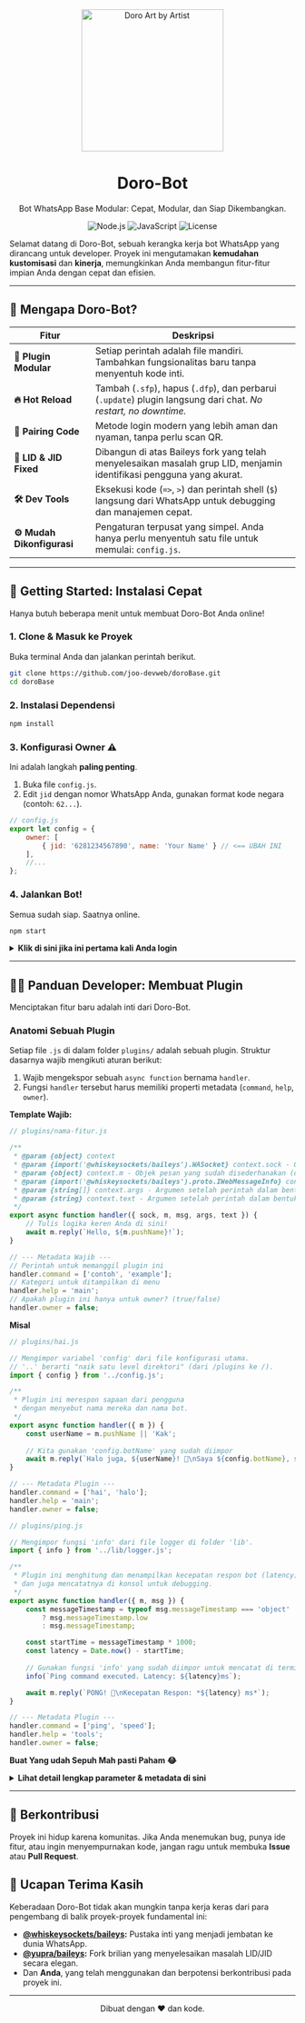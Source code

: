<div align="center">
  <img src="https://files.catbox.moe/nky1c5.jpg" alt="Doro Art by Artist" width="250"/>
  <h1>Doro-Bot</h1>
  <p>Bot WhatsApp Base Modular: Cepat, Modular, dan Siap Dikembangkan.</p>
</div>

<p align="center">
  <img alt="Node.js" src="https://img.shields.io/badge/Node.js-v20.x%2B-%23339933?style=for-the-badge&logo=node.js">
  <img alt="JavaScript" src="https://img.shields.io/badge/JavaScript-ESM-yellow?style=for-the-badge&logo=javascript">
  <img alt="License" src="https://img.shields.io/github/license/joo-devweb/doroBase?style=for-the-badge&color=blue">
</p>


Selamat datang di Doro-Bot, sebuah kerangka kerja bot WhatsApp yang dirancang untuk developer. Proyek ini mengutamakan **kemudahan kustomisasi** dan **kinerja**, memungkinkan Anda membangun fitur-fitur impian Anda dengan cepat dan efisien.

---

## 🌟 **Mengapa Doro-Bot?**

| Fitur                 | Deskripsi                                                                                                            |
| --------------------- | -------------------------------------------------------------------------------------------------------------------- |
| **🔌 Plugin Modular**  | Setiap perintah adalah file mandiri. Tambahkan fungsionalitas baru tanpa menyentuh kode inti.                         |
| **🔥 Hot Reload**      | Tambah (`.sfp`), hapus (`.dfp`), dan perbarui (`.update`) plugin langsung dari chat. *No restart, no downtime.*      |
| **📱 Pairing Code**   | Metode login modern yang lebih aman dan nyaman, tanpa perlu scan QR.                                                 |
| **🎯 LID & JID Fixed** | Dibangun di atas Baileys fork yang telah menyelesaikan masalah grup LID, menjamin identifikasi pengguna yang akurat. |
| **🛠️ Dev Tools**       | Eksekusi kode (`=>`, `>`) dan perintah shell (`$`) langsung dari WhatsApp untuk debugging dan manajemen cepat.      |
| **⚙️ Mudah Dikonfigurasi** | Pengaturan terpusat yang simpel. Anda hanya perlu menyentuh satu file untuk memulai: `config.js`.               |

---

## 🚀 **Getting Started: Instalasi Cepat**

Hanya butuh beberapa menit untuk membuat Doro-Bot Anda online!

### **1. Clone & Masuk ke Proyek**

Buka terminal Anda dan jalankan perintah berikut.

```bash
git clone https://github.com/joo-devweb/doroBase.git
cd doroBase
```

### **2. Instalasi Dependensi**


```bash
npm install
```

### **3. Konfigurasi Owner** ⚠️

Ini adalah langkah **paling penting**.

1.  Buka file `config.js`.
2.  Edit `jid` dengan nomor WhatsApp Anda, gunakan format kode negara (contoh: `62...`).

```javascript
// config.js
export let config = {
    owner: [
        { jid: '6281234567890', name: 'Your Name' } // <== UBAH INI
    ],
    //...
};
```

### **4. Jalankan Bot!**

Semua sudah siap. Saatnya online.

```bash
npm start
```

<details>
  <summary><strong>Klik di sini jika ini pertama kali Anda login</strong></summary>
  
  1.  Bot akan meminta nomor WhatsApp Anda di terminal.
  2.  Masukkan nomor Anda (contoh: `62812...`) dan tekan Enter.
  3.  Sebuah **Pairing Code** akan muncul di terminal.
  4.  Buka WhatsApp di HP Anda, buka `Setelan > Perangkat Tertaut > Tautkan Perangkat > Tautkan dengan nomor telepon`.
  5.  Masukkan kode tersebut. Selesai! Sesi Anda akan tersimpan secara otomatis.
</details>

---

## 👨‍💻 **Panduan Developer: Membuat Plugin**

Menciptakan fitur baru adalah inti dari Doro-Bot.

### **Anatomi Sebuah Plugin**

Setiap file `.js` di dalam folder `plugins/` adalah sebuah plugin. Struktur dasarnya wajib mengikuti aturan berikut:

1.  Wajib mengekspor sebuah `async function` bernama `handler`.
2.  Fungsi `handler` tersebut harus memiliki properti metadata (`command`, `help`, `owner`).

**Template Wajib:**

```javascript
// plugins/nama-fitur.js

/**
 * @param {object} context
 * @param {import('@whiskeysockets/baileys').WASocket} context.sock - Objek koneksi utama Baileys.
 * @param {object} context.m - Objek pesan yang sudah disederhanakan (dari serialize.js).
 * @param {import('@whiskeysockets/baileys').proto.IWebMessageInfo} context.msg - Objek pesan asli dari Baileys.
 * @param {string[]} context.args - Argumen setelah perintah dalam bentuk array.
 * @param {string} context.text - Argumen setelah perintah dalam bentuk string utuh.
 */
export async function handler({ sock, m, msg, args, text }) {
    // Tulis logika keren Anda di sini!
    await m.reply(`Hello, ${m.pushName}!`);
}

// --- Metadata Wajib ---
// Perintah untuk memanggil plugin ini
handler.command = ['contoh', 'example'];
// Kategori untuk ditampilkan di menu
handler.help = 'main';
// Apakah plugin ini hanya untuk owner? (true/false)
handler.owner = false; 
```
**Misal**
```javascript
// plugins/hai.js

// Mengimpor variabel 'config' dari file konfigurasi utama.
// '..' berarti "naik satu level direktori" (dari /plugins ke /).
import { config } from '../config.js';

/**
 * Plugin ini merespon sapaan dari pengguna
 * dengan menyebut nama mereka dan nama bot.
 */
export async function handler({ m }) {
    const userName = m.pushName || 'Kak';
    
    // Kita gunakan 'config.botName' yang sudah diimpor
    await m.reply(`Halo juga, ${userName}! 👋\nSaya ${config.botName}, siap membantu.`);
}

// --- Metadata Plugin ---
handler.command = ['hai', 'halo'];
handler.help = 'main';
handler.owner = false;
```

```javascript
// plugins/ping.js

// Mengimpor fungsi 'info' dari file logger di folder 'lib'.
import { info } from '../lib/logger.js';

/**
 * Plugin ini menghitung dan menampilkan kecepatan respon bot (latency)
 * dan juga mencatatnya di konsol untuk debugging.
 */
export async function handler({ m, msg }) {
    const messageTimestamp = typeof msg.messageTimestamp === 'object' 
        ? msg.messageTimestamp.low 
        : msg.messageTimestamp;

    const startTime = messageTimestamp * 1000;
    const latency = Date.now() - startTime;
    
    // Gunakan fungsi 'info' yang sudah diimpor untuk mencatat di terminal
    info(`Ping command executed. Latency: ${latency}ms`);

    await m.reply(`PONG! 🏓\nKecepatan Respon: *${latency} ms*`);
}

// --- Metadata Plugin ---
handler.command = ['ping', 'speed'];
handler.help = 'tools';
handler.owner = false;
```
**Buat Yang udah Sepuh Mah pasti Paham** 
**😂**
<details>
  <summary><strong>Lihat detail lengkap parameter & metadata di sini</strong></summary>

  #### **Parameter Objek `handler`**
| Parameter | Tipe                                        | Deskripsi                                                |
| :-------- | :------------------------------------------ | :------------------------------------------------------- |
| `sock`    | `WASocket`                                  | Objek koneksi utama Baileys. Gunakan ini untuk `sendMessage`, dll. |
| `m`       | `object`                                    | Objek pesan yang sudah dinormalisasi dari `serialize.js`. |
| `msg`     | `proto.IWebMessageInfo`                     | Objek pesan mentah/asli dari Baileys.                  |
| `args`    | `string[]`                                  | Argumen perintah dalam bentuk array. (`.say hai apa` -> `['hai', 'apa']`) |
| `text`    | `string`                                    | Argumen perintah dalam bentuk string utuh. (`.say hai apa` -> `'hai apa'`) |

#### **Properti Metadata `handler`**
| Properti | Tipe          | Deskripsi                                                         |
| :------- | :------------ | :---------------------------------------------------------------- |
| `command`  | `string[]`    | Array berisi semua nama perintah dan aliasnya untuk memicu plugin. |
| `help`     | `string`      | Nama kategori untuk pengelompokan di dalam menu.                  |
| `owner`    | `boolean`     | `true` jika perintah ini hanya bisa diakses oleh Owner bot.       |
</details>

---

## 🤝 **Berkontribusi**

Proyek ini hidup karena komunitas. Jika Anda menemukan bug, punya ide fitur, atau ingin menyempurnakan kode, jangan ragu untuk membuka **Issue** atau **Pull Request**.

## 🙏 **Ucapan Terima Kasih**

Keberadaan Doro-Bot tidak akan mungkin tanpa kerja keras dari para pengembang di balik proyek-proyek fundamental ini:

-   **[@whiskeysockets/baileys](https://github.com/WhiskeySockets/Baileys):** Pustaka inti yang menjadi jembatan ke dunia WhatsApp.
-   **[@yupra/baileys](https://www.npmjs.com/package/@yupra/baileys):** Fork brilian yang menyelesaikan masalah LID/JID secara elegan.
-   Dan **Anda**, yang telah menggunakan dan berpotensi berkontribusi pada proyek ini.

---

<p align="center">
  Dibuat dengan ❤️ dan kode.
</p>

